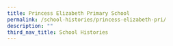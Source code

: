```yaml
---
title: Princess Elizabeth Primary School
permalink: /school-histories/princess-elizabeth-pri/
description: ""
third_nav_title: School Histories
---
```

